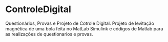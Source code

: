 # ControleDigital
Questionários, Provas e Projeto de Cotrole Digital. Projeto de levitação magnética de uma bola feita no MatLab Simulink e códigos de Matlab para as realizações de questionarios e provas.
